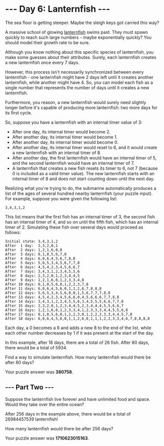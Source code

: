 # --- Day 6: Lanternfish ---
The sea floor is getting steeper. Maybe the sleigh keys got carried this way?

A massive school of glowing [lanternfish](https://en.wikipedia.org/wiki/Lanternfish) swims past. They must spawn quickly to reach such large numbers - maybe exponentially quickly? You should model their growth rate to be sure.

Although you know nothing about this specific species of lanternfish, you make some guesses about their attributes. Surely, each lanternfish creates a new lanternfish once every 7 days.

However, this process isn't necessarily synchronized between every lanternfish - one lanternfish might have 2 days left until it creates another lanternfish, while another might have 4. So, you can model each fish as a single number that represents the number of days until it creates a new lanternfish.

Furthermore, you reason, a new lanternfish would surely need slightly longer before it's capable of producing more lanternfish: two more days for its first cycle.

So, suppose you have a lanternfish with an internal timer value of 3:

- After one day, its internal timer would become 2.
- After another day, its internal timer would become 1.
- After another day, its internal timer would become 0.
- After another day, its internal timer would reset to 6, and it would create a new lanternfish with an internal timer of 8.
- After another day, the first lanternfish would have an internal timer of 5, and the second lanternfish would have an internal timer of 7.
- A lanternfish that creates a new fish resets its timer to 6, not 7 (because 0 is included as a valid timer value). The new lanternfish starts with an internal timer of 8 and does not start counting down until the next day.

Realizing what you're trying to do, the submarine automatically produces a list of the ages of several hundred nearby lanternfish (your puzzle input). For example, suppose you were given the following list:

`3,4,3,1,2`

This list means that the first fish has an internal timer of 3, the second fish has an internal timer of 4, and so on until the fifth fish, which has an internal timer of 2. Simulating these fish over several days would proceed as follows:

	Initial state: 3,4,3,1,2
	After  1 day:  2,3,2,0,1
	After  2 days: 1,2,1,6,0,8
	After  3 days: 0,1,0,5,6,7,8
	After  4 days: 6,0,6,4,5,6,7,8,8
	After  5 days: 5,6,5,3,4,5,6,7,7,8
	After  6 days: 4,5,4,2,3,4,5,6,6,7
	After  7 days: 3,4,3,1,2,3,4,5,5,6
	After  8 days: 2,3,2,0,1,2,3,4,4,5
	After  9 days: 1,2,1,6,0,1,2,3,3,4,8
	After 10 days: 0,1,0,5,6,0,1,2,2,3,7,8
	After 11 days: 6,0,6,4,5,6,0,1,1,2,6,7,8,8,8
	After 12 days: 5,6,5,3,4,5,6,0,0,1,5,6,7,7,7,8,8
	After 13 days: 4,5,4,2,3,4,5,6,6,0,4,5,6,6,6,7,7,8,8
	After 14 days: 3,4,3,1,2,3,4,5,5,6,3,4,5,5,5,6,6,7,7,8
	After 15 days: 2,3,2,0,1,2,3,4,4,5,2,3,4,4,4,5,5,6,6,7
	After 16 days: 1,2,1,6,0,1,2,3,3,4,1,2,3,3,3,4,4,5,5,6,8
	After 17 days: 0,1,0,5,6,0,1,2,2,3,0,1,2,2,2,3,3,4,4,5,7,8
	After 18 days: 6,0,6,4,5,6,0,1,1,2,6,0,1,1,1,2,2,3,3,4,6,7,8,8,8,8
	
Each day, a 0 becomes a 6 and adds a new 8 to the end of the list, while each other number decreases by 1 if it was present at the start of the day.

In this example, after 18 days, there are a total of 26 fish. After 80 days, there would be a total of 5934.

Find a way to simulate lanternfish. How many lanternfish would there be after 80 days?

Your puzzle answer was **380758**.

## --- Part Two ---

Suppose the lanternfish live forever and have unlimited food and space. Would they take over the entire ocean?

After 256 days in the example above, there would be a total of 26984457539 lanternfish!

How many lanternfish would there be after 256 days?

Your puzzle answer was **1710623015163**.